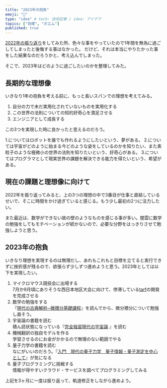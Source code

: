 ```yaml
---
title: "2023年の抱負"
emoji: "🐰"
type: "idea" # tech: 技術記事 / idea: アイデア
topics: ["目標", "ポエム"]
published: true
---
```


[2022年の振り返り](./926_2022_retrospective.md)をしてみた所、色々な事をやっていたので1年間を無為に過ごしてしまったと後悔する事はなかった。
だけど、それは本当にやりたかった事をした結果なのだろうかと、考え込んでしまった。

そこで、2023年はどのように過ごしたいのかを整理してみた。

## 長期的な理想像

いきなり1年の抱負を考える前に、もっと長いスパンでの理想を考えてみる。

1. 自分の力で未だ実用化されていないものを実用化する
2. この世界の法則についての知的好奇心を満足させる
3. エンジニアとして成長する

この3つを実現した時に良かったと思えるのだろう。

1.についてはロボットを誰でも作れるようにしたいという、夢がある。
2.については宇宙がどのように始まる今どのような姿をしているのかを知りたい、また素粒子のような極微小の世界の法則を知りたいという、好奇心がある。
3.についてはプログラマとして現実世界の課題を解決できる能力を得たいという、希望がある。

## 現在の課題と理想像に向けて

2022年を振り返ってみると、上の3つの理想の中で3番目が仕事と直結しているせいで、そこに時間をかけ過ぎていると感じる。もう少し最初の2つに注力したい。

また最近は、数学ができない故の壁のようなものを感じる事が多い。闇雲に数学の勉強をしてもモチベーションが続かないので、必要な分野をはっきりさせて勉強しようと思う。

## 2023年の抱負

いきなり理想を実現するのは無理だし、あれもこれもと目標を立てると実行できずに挫折感が残るので、欲張らず少しずつ進めようと思う。2023年としては以下を実現したい。

1. マイクロマウス競技会に出場する  
   7月か9月頃にありそうな西日本地区大会に向けて、停滞している[tarf](https://github.com/horie-t/tarf)の開発を完成させる
2. 数学の勉強をする  
   『[現代の古典解析─微積分基礎課程](https://amzn.to/3Wsy9sL)』を読んでから、微分積分について勉強し直そう。
3. 宇宙論の書籍を読む  
   積ん読状態になっている『[完全独習現代の宇宙論](https://amzn.to/3G09lTJ) 』を読む
4. 機械翻訳の独自モデルを作る  
   学習させるのにお金がかかるので無理のない範囲でやる
5. 量子力学の書籍を読む  
   なにがいいのだろう。『[入門　現代の量子力学　量子情報・量子測定を中心として](https://amzn.to/3hBBpU3)』が気になる
6. 量子プログラミングに挑戦する  
   情報が得やすいクラウド・サービスを調べてプログラミングしてみる

上記を3ヶ月に一度は振り返って、軌道修正をしながら進めよう。